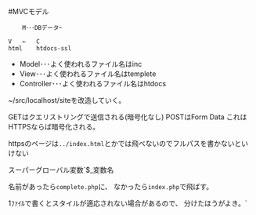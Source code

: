 #MVCモデル

		M･･･DBデータｰ  
  
	V	←	C  
	html	htdocs-ssl  

* Model･･･よく使われるファイル名はinc  
* View･･･よく使われるファイル名はtemplete  
* Controller･･･よく使われるファイル名はhtdocs  

~/src/localhost/siteを改造していく。  

GETはクエリストリングで送信される(暗号化なし)
POSTはForm Data  これはHTTPSならば暗号化される。

httpsのページは`../index.html`とかでは飛べないのでフルパスを書かないといけない  

スーパーグローバル変数`$_変数名

名前があったら`complete.php`に、
なかったら`index.php`で飛ばす。  

1ﾌｧｲﾙで書くとスタイルが適応されない場合があるので、
分けたほうがよき。`
